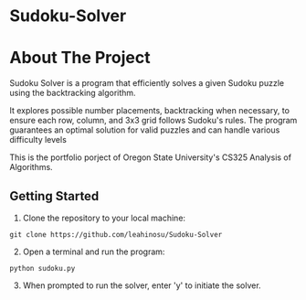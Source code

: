 # Sudoku-Solver

# About The Project
<p>Sudoku Solver is a program that efficiently solves a given Sudoku puzzle using the backtracking algorithm.</p>
<p>It explores possible number placements, backtracking when necessary, to ensure each row, column, and 3x3 grid follows Sudoku's rules. The program guarantees an optimal solution for valid puzzles and can handle various difficulty levels</p>
<p>This is the portfolio porject of Oregon State University's CS325 Analysis of Algorithms.</p>

## Getting Started

1. Clone the repository to your local machine:
```
git clone https://github.com/leahinosu/Sudoku-Solver
```

2. Open a terminal and run the program:
```
python sudoku.py
```

3. When prompted to run the solver, enter 'y' to initiate the solver.
